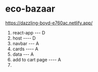 # eco-bazaar
https://dazzling-boyd-e760ac.netlify.app/



1. react-app --- D
2. host ---- D
3. navbar --- A
4. cards ---- A
5. data --- A
6. add to cart page ---- A
7. 
